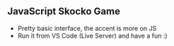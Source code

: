 ## JavaScript Skocko Game

- Pretty basic interface, the accent is more on JS
- Run it from VS Code (Live Server) and have a fun :)
